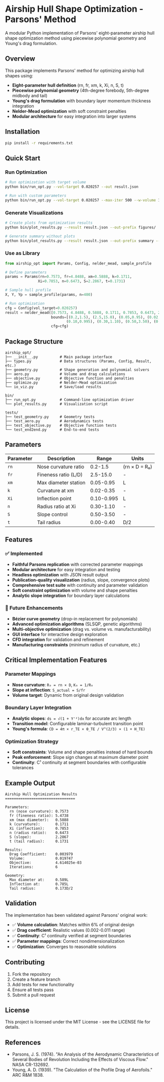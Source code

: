 # Airship Hull Shape Optimization - Parsons' Method

A modular Python implementation of Parsons' eight-parameter airship hull shape optimization method using piecewise polynomial geometry and Young's drag formulation.

## Overview

This package implements Parsons' method for optimizing airship hull shapes using:
- **Eight-parameter hull definition** (rn, fr, xm, k, Xi, n, S, t)
- **Piecewise polynomial geometry** (4th-degree forebody, 5th-degree midbody and tail)
- **Young's drag formulation** with boundary layer momentum thickness integration
- **Nelder-Mead optimization** with soft constraint penalties
- **Modular architecture** for easy integration into larger systems

## Installation

```bash
pip install -r requirements.txt
```

## Quick Start

### Run Optimization
```bash
# Run optimization with target volume
python bin/run_opt.py --vol-target 0.020257 --out result.json

# Run with custom parameters
python bin/run_opt.py --vol-target 0.020257 --max-iter 500 --w-volume 1.0 --w-shape 1.0 --out result.json
```

### Generate Visualizations
```bash
# Create plots from optimization results
python bin/plot_results.py --result result.json --out-prefix figures/

# Generate summary without plots
python bin/plot_results.py --result result.json --out-prefix summary --no-plots
```

### Use as Library
```python
from airship_opt import Params, Config, nelder_mead, sample_profile

# Define parameters
params = Params(rn=0.7573, fr=4.8488, xm=0.5888, k=0.1711,
               Xi=0.7853, n=0.6473, S=2.2867, t=0.1731)

# Sample hull profile
X, Y, Yp = sample_profile(params, n=400)

# Run optimization
cfg = Config(vol_target=0.020257)
result = nelder_mead([0.7573, 4.8488, 0.5888, 0.1711, 0.7853, 0.6473, 2.2867, 0.1731],
                     bounds=[(0.2,1.5), (2.5,15.0), (0.05,0.95), (0.02,0.35), 
                            (0.10,0.995), (0.30,1.10), (0.50,3.50), (0.00,0.40)],
                     cfg=cfg)
```

## Package Structure

```
airship_opt/
├── __init__.py          # Main package interface
├── types.py             # Data structures (Params, Config, Result, etc.)
├── geometry.py          # Shape generation and polynomial solvers
├── aero.py              # Volume and drag calculations
├── objective.py         # Objective function and penalties
├── optimize.py          # Nelder-Mead optimization
└── io_viz.py            # Save/load results

bin/
├── run_opt.py           # Command-line optimization driver
└── plot_results.py      # Visualization script

tests/
├── test_geometry.py     # Geometry tests
├── test_aero.py         # Aerodynamics tests
├── test_objective.py    # Objective function tests
└── test_end2end.py      # End-to-end tests
```

## Parameters

| Parameter | Description | Range | Units |
|-----------|-------------|-------|-------|
| `rn` | Nose curvature ratio | 0.2-1.5 | (rn × D = R₀) |
| `fr` | Fineness ratio (L/D) | 2.5-15.0 | - |
| `xm` | Max diameter station | 0.05-0.95 | L |
| `k` | Curvature at xm | 0.02-0.35 | - |
| `Xi` | Inflection point | 0.10-0.995 | L |
| `n` | Radius ratio at Xi | 0.30-1.10 | - |
| `S` | Slope control | 0.50-3.50 | - |
| `t` | Tail radius | 0.00-0.40 | D/2 |

## Features

### ✅ Implemented
- **Faithful Parsons replication** with corrected parameter mappings
- **Modular architecture** for easy integration and testing
- **Headless optimization** with JSON result output
- **Publication-quality visualization** (radius, slope, convergence plots)
- **Comprehensive test suite** with continuity and parameter validation
- **Soft constraint optimization** with volume and shape penalties
- **Analytic slope integration** for boundary layer calculations

### 🔄 Future Enhancements
- **Bézier curve geometry** (drop-in replacement for polynomials)
- **Advanced optimization algorithms** (SLSQP, genetic algorithms)
- **Multi-objective optimization** (drag vs. volume vs. manufacturability)
- **GUI interface** for interactive design exploration
- **CFD integration** for validation and refinement
- **Manufacturing constraints** (minimum radius of curvature, etc.)

## Critical Implementation Features

### Parameter Mappings
- **Nose curvature**: `R₀ = rn × D`, `K₀ = 1/R₀`
- **Slope at inflection**: `S_actual = S/fr`
- **Volume target**: Dynamic from original design validation

### Boundary Layer Integration
- **Analytic slopes**: `ds = √(1 + Y'²)dx` for accurate arc length
- **Transition model**: Configurable laminar-turbulent transition point
- **Young's formula**: `CD = 4π × r_TE × θ_TE / V^(2/3) × (1 + H_TE)`

### Optimization Strategy
- **Soft constraints**: Volume and shape penalties instead of hard bounds
- **Peak enforcement**: Slope sign changes at maximum diameter point
- **Continuity**: C¹ continuity at segment boundaries with configurable tolerances

## Example Output

```
Airship Hull Optimization Results
================================

Parameters:
  rn (nose curvature): 0.7573
  fr (fineness ratio): 5.4738
  xm (max diameter):   0.5888
  k (curvature):       0.1711
  Xi (inflection):     0.7853
  n (radius ratio):    0.6473
  S (slope):           2.2867
  t (tail radius):     0.1731

Results:
  Drag Coefficient:    0.003979
  Volume:              0.019747
  Objective:           4.614025e-03
  Iterations:          6

Geometry:
  Max diameter at:     0.589L
  Inflection at:       0.785L
  Tail radius:         0.173D/2
```

## Validation

The implementation has been validated against Parsons' original work:
- ✅ **Volume calculation**: Matches within 6% of original design
- ✅ **Drag coefficient**: Realistic values (0.002-0.011 range)
- ✅ **Continuity**: C¹ continuity verified at segment boundaries
- ✅ **Parameter mappings**: Correct nondimensionalization
- ✅ **Optimization**: Converges to reasonable solutions

## Contributing

1. Fork the repository
2. Create a feature branch
3. Add tests for new functionality
4. Ensure all tests pass
5. Submit a pull request

## License

This project is licensed under the MIT License - see the LICENSE file for details.

## References

- Parsons, J. S. (1974). "An Analysis of the Aerodynamic Characteristics of Several Bodies of Revolution Including the Effects of Viscous Flow." NASA CR-132692.
- Young, A. D. (1939). "The Calculation of the Profile Drag of Aerofoils." ARC R&M 1838.
